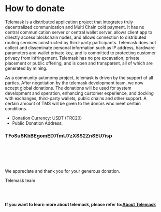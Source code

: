 # How to donate #

Telemask is a distributed application project that integrates truly decentralized communication and Multi Chain cold payment. It has no central communication server or central wallet server, allows client app to directly access blockchain nodes, and allows connection to distributed routing services constructed by third-party participants. Telemask does not collect and disseminate personal information such as IP address, hardware parameters and wallet private key, and is committed to protecting customer privacy from infringement. Telemask has no pre excavation, private placement or public offering, and is open and transparent, all of which are generated by mining.

As a community autonomy project, telemask is driven by the support of all parties. After negotiation by the telemask development team, we now accept global donations. The donations will be used for system development and operation, enhancing customer experience, and docking with exchanges, third-party wallets, public chains and other support. A certain amount of TMS will be given to the donors who meet certain conditions.

* Donation Currency: USDT (TRC20)
* Public Donation Address:  
 ### TFoSu8KbBEgomED7fmU7zXSS2ZnSEU7isp ###
    
    
<br/>
<br/>
<br/>
<br/>
 
We appreciate and thank you for your generous donation.

Telemask team



<br/>
<br/>

**If you want to learn more about telemask, please refer to:[About Telemask](https://github.com/telemaskio/telemaskio/blob/main/abouttelemask.md)**
